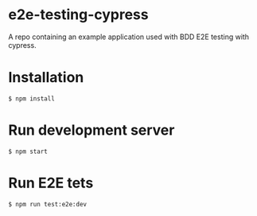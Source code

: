 # e2e-testing-cypress

A repo containing an example application used with BDD E2E testing with cypress.

# Installation

```
$ npm install
```

# Run development server

```
$ npm start
```

# Run E2E tets

```
$ npm run test:e2e:dev
```

